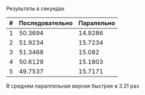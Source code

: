 Результаты в секундах

| # | Последовательно  | Паралельно |
|---|------------------|------------|
| 1 | 50.3694          | 14.9286    |
| 2 | 51.9234          | 15.7234    |
| 3 | 51.3468          | 15.082     |
| 4 | 50.6129          | 15.1803    |
| 5 | 49.7537          | 15.7171    |

В среднем параллельная версия быстрее в 3.31 раз
